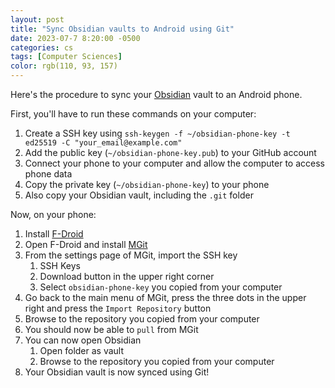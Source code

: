 ```yaml
---
layout: post
title: "Sync Obsidian vaults to Android using Git"
date: 2023-07-7 8:20:00 -0500
categories: cs
tags: [Computer Sciences]
color: rgb(110, 93, 157)
---
```

Here's the procedure to sync your [Obsidian](https://obsidian.md/) vault to an Android phone.

First, you'll have to run these commands on your computer:
1. Create a SSH key using `ssh-keygen -f ~/obsidian-phone-key -t ed25519 -C "your_email@example.com"`
2. Add the public key (`~/obsidian-phone-key.pub`) to your GitHub account
3. Connect your phone to your computer and allow the computer to access phone data
4. Copy the private key (`~/obsidian-phone-key`) to your phone
5. Also copy your Obsidian vault, including the `.git` folder

Now, on your phone:
1. Install [F-Droid](https://f-droid.org/)
2. Open F-Droid and install [MGit](https://f-droid.org/packages/com.manichord.mgit/)
3. From the settings page of MGit, import the SSH key
	1. SSH Keys
	2. Download button in the upper right corner
	3. Select `obsidian-phone-key` you copied from your computer
4. Go back to the main menu of MGit, press the three dots in the upper right and press the `Import Repository` button
5. Browse to the repository you copied from your computer
6. You should now be able to `pull` from MGit
7. You can now open Obsidian
	1. Open folder as vault
	2. Browse to the repository you copied from your computer
8. Your Obsidian vault is now synced using Git!
